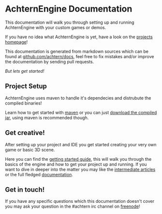 # AchternEngine Documentation

This documentation will walk you through setting up and running AchternEngine with your custom games or demos.

If you have no idea what AchternEngine is yet, have a look on the [projects homepage](http://achtern.org)!

This documentation is generated from markdown sources which can be found at [github.com/achtern/docs](https://github.com/achtern/docs),
feel free to fix mistakes and/or improve the documentation by sending pull requests.

_But lets get started!_

## Project Setup

AchternEngine uses maven to handle it's dependecies and distrubute the compiled binaries!

Learn how to get started with [maven](setup/maven)
or you can just [download the compiled jar](setup/download), using maven is recommended though.

## Get creative!

After setting up your project and IDE you get started creating your very own game or basic 3D scene.

Here you can find the [getting started guide](getting_started/intro), this will walk you through the basics
of the engine and how to get your project up and running. If you want to dive in deeper into the matter you
may like the [intermediate articles](intermediate/) or the full fledged [documentation](documentation/).

## Get in touch!

If you have any specific questions which this documentation doesn't cover you may ask your question in the
\#achtern irc channel on [freenode](https://freenode.net/)!

